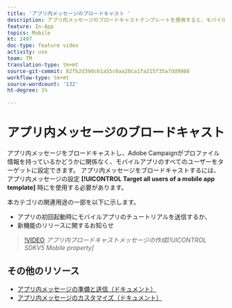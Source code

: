 ```yaml
---
title: 'アプリ内メッセージのブロードキャスト '
description: アプリ内メッセージのブロードキャストテンプレートを使用すると、モバイルアプリのすべてのユーザーをAdobe Campaign標準(ACS)でターゲットできます
feature: In-App
topics: Mobile
kt: 2497
doc-type: feature video
activity: use
team: TM
translation-type: tm+mt
source-git-commit: 82fb2d39dc61a55c0aa20ca1fa215f35a7dd9088
workflow-type: tm+mt
source-wordcount: '132'
ht-degree: 1%

---
```



# アプリ内メッセージのブロードキャスト

アプリ内メッセージをブロードキャストし、Adobe Campaignがプロファイル情報を持っているかどうかに関係なく、モバイルアプリのすべてのユーザーをターゲットに設定できます。 アプリ内メッセージをブロードキャストするには、アプリ内メッセージの設定 **[!UICONTROL Target all users of a mobile app template]** 時にを使用する必要があります。

本カテゴリの関連用途の一部を以下に示します。

* アプリの初回起動時にモバイルアプリのチュートリアルを送信するか、
* 新機能のリリースに関するお知らせ

>[!VIDEO](https://video.tv.adobe.com/v/26199?quality=12)
*アプリ内ブロードキャストメッセージの作成[!UICONTROL SDKV5 Mobile property]*

## その他のリソース

* [アプリ内メッセージの準備と送信（ドキュメント）](https://docs.adobe.com/content/help/en/campaign-standard/using/communication-channels/in-app-messaging/preparing-and-sending-an-in-app-message.html)
* [アプリ内メッセージのカスタマイズ（ドキュメント）](https://docs.adobe.com/content/help/en/campaign-standard/using/communication-channels/in-app-messaging/customizing-an-in-app-message.html)
